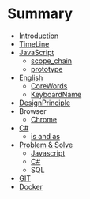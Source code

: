 # Summary

* [Introduction](README.md)
* [TimeLine](timeline-model.md)
* [JavaScript](javascript.md)
  * [scope\_chain](javascript/javasub.md)
  * [prototype](javascript/prototype.md)
* [English](english.md)
  * [CoreWords](english/corewords.md)
  * [KeyboardName](english/keyboard-name.md)
* [DesignPrinciple](designprinciple.md)
* Browser
  * [Chrome](chrome.md)
* [C\#](c.md)
  * [is and as](c/is-and-as.md)
* [Problem & Solve](problem-and-solve.md)
  * [Javascript](problem-and-solve/javascript.md)
  * [C\#](problem-and-solve/c.md)
  * SQL
* [GIT](git.md)
* [Docker](docker.md)


